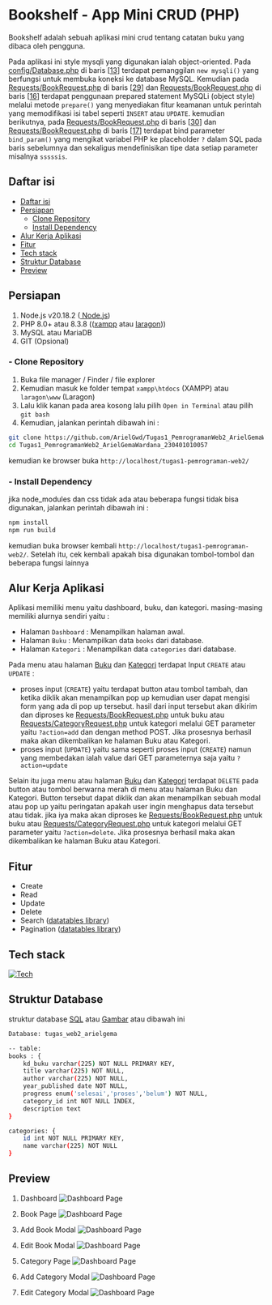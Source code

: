# Bookshelf - App Mini CRUD (PHP)
Bookshelf adalah sebuah aplikasi mini crud tentang catatan buku yang dibaca oleh pengguna.   

Pada aplikasi ini style mysqli yang digunakan ialah object-oriented. Pada [config/Database.php](https://github.com/ArielGwd/tugas1-pemrograman-web2/blob/main/config/Database.php) di baris [[13](https://github.com/ArielGwd/tugas1-pemrograman-web2/blob/72b1c8c8d7a404a47a7374d0dcbf182c6ecbb305/config/Database.php#L13)] terdapat pemanggilan `new mysqli()` yang berfungsi untuk membuka koneksi ke database MySQL. Kemudian pada [Requests/BookRequest.php](Requests/BookRequest.php) di baris [[29](https://github.com/ArielGwd/Tugas1_PemrogramanWeb2_ArielGemaWardana_230401010057/blob/0958dff9c39bfa57eb4302a0ff5a4051fdb51bbc/Requests/BookRequest.php#L29)] dan [Requests/BookRequest.php](Requests/CategoryRequest.php) di baris [[16](https://github.com/ArielGwd/Tugas1_PemrogramanWeb2_ArielGemaWardana_230401010057/blob/0958dff9c39bfa57eb4302a0ff5a4051fdb51bbc/Requests/CategoryRequest.php#L16)] terdapat penggunaan prepared statement MySQLi (object style) melalui metode `prepare()` yang menyediakan fitur keamanan untuk perintah yang memodifikasi isi tabel seperti `INSERT` atau `UPDATE`. kemudian berikutnya, pada [Requests/BookRequest.php](Requests/BookRequest.php) di baris [[30](https://github.com/ArielGwd/Tugas1_PemrogramanWeb2_ArielGemaWardana_230401010057/blob/0958dff9c39bfa57eb4302a0ff5a4051fdb51bbc/Requests/BookRequest.php#L30)] dan [Requests/BookRequest.php](Requests/CategoryRequest.php) di baris [[17](https://github.com/ArielGwd/Tugas1_PemrogramanWeb2_ArielGemaWardana_230401010057/blob/0958dff9c39bfa57eb4302a0ff5a4051fdb51bbc/Requests/CategoryRequest.php#L17)] terdapat bind parameter `bind_param()` yang mengikat variabel PHP ke placeholder `?` dalam SQL pada baris sebelumnya dan sekaligus mendefinisikan tipe data setiap parameter misalnya `sssssis`.

## Daftar isi
- [Daftar isi](https://github.com/ArielGwd/Tugas1_PemrogramanWeb2_ArielGemaWardana_230401010057#daftar-isi)
- [Persiapan](https://github.com/ArielGwd/Tugas1_PemrogramanWeb2_ArielGemaWardana_230401010057#persiapan)
  - [Clone Repository](https://github.com/ArielGwd/Tugas1_PemrogramanWeb2_ArielGemaWardana_230401010057#--clone-repository)
  - [Install Dependency](https://github.com/ArielGwd/Tugas1_PemrogramanWeb2_ArielGemaWardana_230401010057#--install-dependency)
- [Alur Kerja Aplikasi](https://github.com/ArielGwd/Tugas1_PemrogramanWeb2_ArielGemaWardana_230401010057#alur-kerja-aplikasi)
- [Fitur](https://github.com/ArielGwd/Tugas1_PemrogramanWeb2_ArielGemaWardana_230401010057#fitur)
- [Tech stack](https://github.com/ArielGwd/Tugas1_PemrogramanWeb2_ArielGemaWardana_230401010057#tech-stack)
- [Struktur Database](https://github.com/ArielGwd/Tugas1_PemrogramanWeb2_ArielGemaWardana_230401010057/#struktur-database)
- [Preview](https://github.com/ArielGwd/Tugas1_PemrogramanWeb2_ArielGemaWardana_230401010057/#preview)

## Persiapan 
1. Node.js v20.18.2 ([ Node.js](https://nodejs.org/en/download)) 
2. PHP 8.0+ atau 8.3.8 (([xampp](https://www.apachefriends.org/download.html) atau [laragon](https://laragon.org/download/)))
3. MySQL atau MariaDB 
4. GIT (Opsional)

### - Clone Repository   
1. Buka file manager / Finder / file explorer
2. Kemudian masuk ke folder tempat `xampp\htdocs` (XAMPP) atau `laragon\www` (Laragon)
3. Lalu klik kanan pada area kosong lalu pilih `Open in Terminal` atau pilih `git bash`
4. Kemudian, jalankan perintah dibawah ini :
```bash
git clone https://github.com/ArielGwd/Tugas1_PemrogramanWeb2_ArielGemaWardana_230401010057.git
cd Tugas1_PemrogramanWeb2_ArielGemaWardana_230401010057 
```  

kemudian ke browser buka `http://localhost/tugas1-pemrograman-web2/`

### - Install Dependency
jika node_modules dan css tidak ada atau beberapa fungsi tidak bisa digunakan, jalankan perintah dibawah ini :
```bash
npm install
npm run build
``` 

kemudian buka browser kembali `http://localhost/tugas1-pemrograman-web2/`. Setelah itu, cek kembali apakah bisa digunakan tombol-tombol dan beberapa fungsi lainnya

## Alur Kerja Aplikasi
Aplikasi memiliki menu yaitu dashboard, buku, dan kategori. masing-masing memiliki alurnya sendiri yaitu :
- Halaman `Dashboard` : Menampilkan halaman awal.
- Halaman `Buku` : Menampilkan data `books` dari database.
- Halaman `Kategori` : Menampilkan data `categories` dari database.

Pada menu atau halaman [Buku](books/main.php) dan [Kategori](categories/main.php) terdapat Input `CREATE` atau `UPDATE` :
- proses input (`CREATE`) yaitu terdapat button atau tombol tambah, dan ketika diklik akan menampilkan pop up kemudian user dapat mengisi form yang ada di pop up tersebut. hasil dari input tersebut akan dikirim dan diproses ke [Requests/BookRequest.php](Requests/BookRequest.php) untuk buku atau [Requests/CategoryRequest.php](Requests/CategoryRequest.php) untuk kategori melalui GET parameter yaitu `?action=add` dan dengan method POST. Jika prosesnya berhasil maka akan dikembalikan ke halaman Buku atau Kategori. 
- proses input (`UPDATE`) yaitu sama seperti proses input (`CREATE`) namun yang membedakan ialah value dari GET parameternya saja yaitu `?action=update`

Selain itu juga menu atau halaman [Buku](books/main.php) dan [Kategori](categories/main.php) terdapat `DELETE` pada button atau tombol berwarna merah di menu atau halaman Buku dan Kategori. Button tersebut dapat diklik dan akan menampilkan sebuah modal atau pop up yaitu peringatan apakah user ingin menghapus data tersebut atau tidak. jika iya maka akan diproses ke [Requests/BookRequest.php](Requests/BookRequest.php) untuk buku atau [Requests/CategoryRequest.php](Requests/CategoryRequest.php) untuk kategori melalui GET parameter yaitu `?action=delete`. Jika prosesnya berhasil maka akan dikembalikan ke halaman Buku atau Kategori. 

## Fitur
- Create
- Read
- Update
- Delete
- Search ([datatables library](https://datatables.net/))
- Pagination ([datatables library](https://datatables.net/))

## Tech stack
[![Tech](https://skillicons.dev/icons?i=tailwind,php,mysql,js,npm&perline=6)](https://skillicons.dev)
  
## Struktur Database
struktur database [SQL](tugas_web2_arielgema.sql) atau [Gambar](assets/img/preview/database.png) atau dibawah ini
```bash
Database: tugas_web2_arielgema 

-- table: 
books : {
    kd_buku varchar(225) NOT NULL PRIMARY KEY,
    title varchar(225) NOT NULL, 
    author varchar(225) NOT NULL, 
    year_published date NOT NULL,
    progress enum('selesai','proses','belum') NOT NULL,
    category_id int NOT NULL INDEX,
    description text
}

categories: {
    id int NOT NULL PRIMARY KEY,
    name varchar(225) NOT NULL
} 
``` 

## Preview  
1. Dashboard
![Dashboard Page](assets/img/preview/dashboard.png)
 
2. Book Page
![Dashboard Page](assets/img/preview/buku.png)

3. Add Book Modal
![Dashboard Page](assets/img/preview/tambah-buku.png)

4. Edit Book Modal
![Dashboard Page](assets/img/preview/ubah-buku.png)

5. Category Page
![Dashboard Page](assets/img/preview/kategori.png)

6. Add Category Modal
![Dashboard Page](assets/img/preview/tambah-kategori.png)

7. Edit Category Modal
![Dashboard Page](assets/img/preview/ubah-kategori.png)
